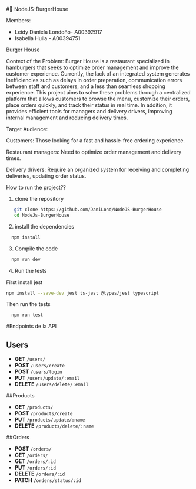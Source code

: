 #🍔 NodeJS-BurgerHouse

Members: 

- Leidy Daniela Londoño- A00392917
- Isabella Huila - A00394751

Burger House 

Context of the Problem: Burger House is a restaurant specialized in hamburgers that seeks to optimize order management and improve the customer experience. Currently, the lack of an integrated system generates inefficiencies such as delays in order preparation, communication errors between staff and customers, and a less than seamless shopping experience. This project aims to solve these problems through a centralized platform that allows customers to browse the menu, customize their orders, place orders quickly, and track their status in real time. In addition, it provides efficient tools for managers and delivery drivers, improving internal management and reducing delivery times.

Target Audience:

Customers: Those looking for a fast and hassle-free ordering experience.

Restaurant managers: Need to optimize order management and delivery times.

Delivery drivers: Require an organized system for receiving and completing deliveries, updating order status.


How to run the project??

1. clone the repository
```sh
   git clone https://github.com/DaniLond/NodeJS-BurgerHouse
   cd NodeJs-BurgerHouse
```
2. install the dependencies
```sh
  npm install
```

3. Compile the code
```sh
  npm run dev
```
4. Run the tests
   
  First install jest
  ```sh
  npm install --save-dev jest ts-jest @types/jest typescript  
```
Then run the tests
```sh
  npm run test 
```

#Endpoints de la API

## Users

- **GET** `/users/`  
- **POST** `/users/create`  
- **POST** `/users/login`  
- **PUT** `/users/update/:email`  
- **DELETE** `/users/delete/:email`

##Products
- **GET** `/products/`  
- **POST** `/products/create`  
- **PUT** `/products/update/:name`  
- **DELETE** `/products/delete/:name`


##Orders
- **POST** `/orders/`  
- **GET** `/orders/`  
- **GET** `/orders/:id`  
- **PUT** `/orders/:id`  
- **DELETE** `/orders/:id`  
- **PATCH** `/orders/status/:id`









